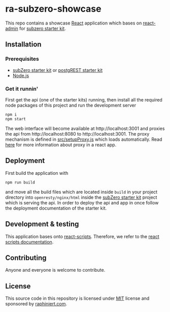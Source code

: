 # ra-subzero-showcase

This repo contains a showcase [React](https://reactjs.org/) application which bases on [react-admin](https://github.com/marmelab/react-admin) for [subzero starter kit](https://github.com/subzerocloud/subzero-starter-kit).

## Installation

### Prerequisites
* [subZero starter kit](https://github.com/subzerocloud/subzero-starter-kit) or [postgREST starter kit](https://github.com/subzerocloud/postgrest-starter-kit)
* [Node.js](https://nodejs.org/en/)

### Get it runnin'
First get the api (one of the starter kits) running, then install all the required node packages of this project and run the development server
```
npm i
npm start
```
The web interface will become available at http://localhost:3001 and proxies the api from http://localhost:8080 to http://localhost:3001.
The proxy mechanism is defined in [src/setupProxy.js]() which loads automatically. Read [here](https://create-react-app.dev/docs/proxying-api-requests-in-development/#configuring-the-proxy-manually) for more information about proxy in a react app.

## Deployment
First build the application with 
```
npm run build
```
and move all the build files which are located inside `build` in your project directory into `openresty/nginx/html` inside the [subZero starter kit](https://github.com/subzerocloud/subzero-starter-kit) project which is serving the api. In order to deploy the api and app in once follow the deployment documentation of the starter kit.

## Development & testing

This application bases onto [react-scripts](https://github.com/facebook/create-react-app). Therefore, we refer to the [react scripts documentation](https://github.com/raphiniert-com/ra-subzero-showcase/blob/master/REACT_SCRIPTS.md).

## Contributing
Anyone and everyone is welcome to contribute.

## License

This source code in this repository is licensed under [MIT](https://github.com/raphiniert-com/ra-subzero-showcase/blob/master/LICENSE) license and sponsored by [raphiniert.com](https://raphiniert.com).

